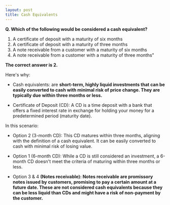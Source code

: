 ```yaml
---
layout: post
title: Cash Equivalents
---
```


**Q. Which of the following would be considered a cash equivalent?**

1. A certificate of deposit with a maturity of six months
2. A certificate of deposit with a maturity of three months
3. A note receivable from a customer with a maturity of six months
4. A note receivable from a customer with a maturity of three months"

**The correct answer is 2.** 

Here's why:

- Cash equivalents: are **short-term, highly liquid investments that can be easily converted to cash with minimal risk of price change. They are typically due within three months or less.**

- Certificate of Deposit (CD):  A CD is a time deposit with a bank that offers a fixed interest rate in exchange for holding your money for a predetermined period (maturity date).

In this scenario:

- Option 2 (3-month CD):  This CD matures within three months, aligning with the definition of a cash equivalent. It can be easily converted to cash with minimal risk of losing value.

- Option 1 (6-month CD): While a CD is still considered an investment, a 6-month CD doesn't meet the criteria of maturing within three months or less.

- Option 3 & 4 **(Notes receivable): Notes receivable are promissory notes issued by customers, promising to pay a certain amount at a future date.  These are not considered cash equivalents because they can be less liquid than CDs and might have a risk of non-payment by the customer.**


